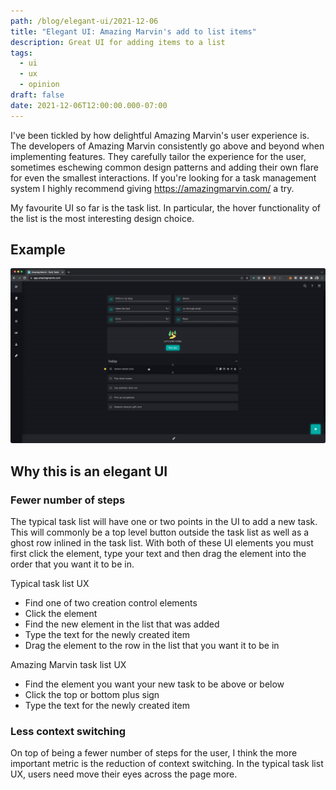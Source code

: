 ```yaml
---
path: /blog/elegant-ui/2021-12-06
title: "Elegant UI: Amazing Marvin's add to list items"
description: Great UI for adding items to a list
tags:
  - ui
  - ux
  - opinion
draft: false
date: 2021-12-06T12:00:00.000-07:00
---
```

I've been tickled by how delightful Amazing Marvin's user experience is. The developers of Amazing Marvin consistently go above and beyond when implementing features. They carefully tailor the experience for the user, sometimes eschewing common design patterns and adding their own flare for even the smallest interactions. If you're looking for a task management system I highly recommend giving https://amazingmarvin.com/ a try.

My favourite UI so far is the task list. In particular, the hover functionality of the list is the most interesting design choice.

## Example

![Animated image of user viewing a list hovering over a list item and the list item displaying a plus above and below in the ui](2021-12-06-10.19.21.gif)

## Why this is an elegant UI

### Fewer number of steps

The typical task list will have one or two points in the UI to add a new task. This will commonly be a top level button outside the task list as well as a ghost row inlined in the task list. With both of these UI elements you must first click the element, type your text and then drag the element into the order that you want it to be in.

Typical task list UX

- Find one of two creation control elements
- Click the element
- Find the new element in the list that was added
- Type the text for the newly created item
- Drag the element to the row in the list that you want it to be in

Amazing Marvin task list UX

- Find the element you want your new task to be above or below
- Click the top or bottom plus sign
- Type the text for the newly created item

### Less context switching

On top of being a fewer number of steps for the user, I think the more important metric is the reduction of context switching. In the typical task list UX, users need move their eyes across the page more.





